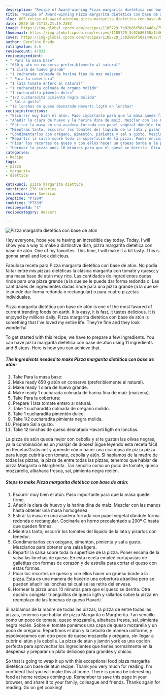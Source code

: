 ```yaml
---
description: "Recipe of Award-winning Pizza margarita dietética con base de atún"
title: "Recipe of Award-winning Pizza margarita dietética con base de atún"
slug: 685-recipe-of-award-winning-pizza-margarita-dietetica-con-base-de-atun
date: 2020-10-21T13:21:19.230Z
image: https://img-global.cpcdn.com/recipes/1105729_3c02b86f50a1446a/751x532cq70/pizza-margarita-dietetica-con-base-de-atun-foto-principal.jpg
thumbnail: https://img-global.cpcdn.com/recipes/1105729_3c02b86f50a1446a/751x532cq70/pizza-margarita-dietetica-con-base-de-atun-foto-principal.jpg
cover: https://img-global.cpcdn.com/recipes/1105729_3c02b86f50a1446a/751x532cq70/pizza-margarita-dietetica-con-base-de-atun-foto-principal.jpg
author: Caroline Brady
ratingvalue: 4.6
reviewcount: 47033
recipeingredient:
- " Para la masa base"
- "650 g atn en conserva preferiblemente al natural"
- "1 clara de huevo grande"
- "1 cucharada colmada de harina fina de maz maizena"
- " Para la cobertura"
- "1 lata tomate entero al natural"
- "1 cucharadita colmada de organo molido"
- "1 cucharadita pimentn dulce"
- "1/2 cucharadita pimienta negra molida"
- " Sal a gusto"
- "12 lonchas de queso desnatado Havarti ligth en lonchas"
recipeinstructions:
- "Escurrir muy bien el atún. Paso importante para que la masa quede firme."
- "Añadir la clara de huevo y la harina dina de maíz. Mezclar con las manos hasta obtener una masa homogénea."
- "Estirar la masa en una asadera forrada con papel vegetal dándole forma redonda o rectangular. Cocinarla en horno precalentado a 200º C hasta que queden firmes."
- "Mientras tanto, escurrir los tomates del líquido de la lata y pisarlos con tenedor."
- "Condimentarlos con orégano, pimentón, pimienta y sal a gusto. Mezclarlos para obtener una salsa ligera."
- "Repartir la salsa sobre toda la superficie de la pizza. Poner encima de la salsa las lonchas de queso. En esta receta empleé cortapastas de galletitas con formas de corazón y de estrella para cortar el queso con estas formas."
- "Picar los recortes de queso y con ellos hacer un grueso borde a la pizza. Esta es una manera de hacerle una cobertura atractiva pero se pueden añadir las lonchas tal cual se las retira del envase."
- "Hornear la pizza unos 10 minutos para que el queso se derrita. Otra opción: congelar triangulitos de queso ligth y rallarlos sobre la pizza en reemplazo de las lonchas de queso Havarti."
categories:
- Recipe
tags:
- pizza
- margarita
- diettica

katakunci: pizza margarita diettica 
nutrition: 276 calories
recipecuisine: American
preptime: "PT28M"
cooktime: "PT33M"
recipeyield: "4"
recipecategory: Dessert

---
```



![Pizza margarita dietética con base de atún](https://img-global.cpcdn.com/recipes/1105729_3c02b86f50a1446a/751x532cq70/pizza-margarita-dietetica-con-base-de-atun-foto-principal.jpg)

Hey everyone, hope you're having an incredible day today. Today, I will show you a way to make a distinctive dish, pizza margarita dietética con base de atún. One of my favorites. This time, I will make it a bit tasty. This is gonna smell and look delicious.

Fabulosa receta para Pizza margarita dietética con base de atún. No podía faltar entre mis pizzas dietéticas la clásica margarita con tomate y queso; y una masa base de atún muy rica. Las cantidades de ingredientes dadas rinde para una pizza grande (a la que se le puede dar forma redonda o. Las cantidades de ingredientes dadas rinde para una pizza grande (a la que se le puede dar forma redonda o rectangular) o para cuatro pizzetas individuales.

Pizza margarita dietética con base de atún is one of the most favored of current trending foods on earth. It is easy, it is fast, it tastes delicious. It is enjoyed by millions daily. Pizza margarita dietética con base de atún is something that I've loved my entire life. They're fine and they look wonderful.


To get started with this recipe, we have to prepare a few ingredients. You can have pizza margarita dietética con base de atún using 11 ingredients and 8 steps. Here is how you can achieve that.

<!--inarticleads1-->

##### The ingredients needed to make Pizza margarita dietética con base de atún:

1. Take  Para la masa base:
1. Make ready 650 g atún en conserva (preferiblemente al natural).
1. Make ready 1 clara de huevo grande.
1. Make ready 1 cucharada colmada de harina fina de maíz (maizena).
1. Take  Para la cobertura:
1. Prepare 1 lata tomate entero al natural.
1. Take 1 cucharadita colmada de orégano molido.
1. Take 1 cucharadita pimentón dulce.
1. Take 1/2 cucharadita pimienta negra molida.
1. Prepare  Sal a gusto.
1. Take 12 lonchas de queso desnatado Havarti ligth en lonchas.


La pizza de atún queda mejor con cebolla y si te gustan las olivas negras, ya la combinación es un ¡manjar de dioses! Sigue leyendo esta receta fácil en RecetasGratis.net y aprende cómo hacer una rica masa de pizza pizza para luego cubrirla con tomate, cebolla y atún. Si hablamos de la madre de todas las pizzas, la pizza de entre todas las pizzas, tenemos que hablar de pizza Margarita o Margherita. Tan sencillo como un poco de tomate, queso mozzarella, albahaca fresca, sal, pimienta negra recién. 

<!--inarticleads2-->

##### Steps to make Pizza margarita dietética con base de atún:

1. Escurrir muy bien el atún. Paso importante para que la masa quede firme.
1. Añadir la clara de huevo y la harina dina de maíz. Mezclar con las manos hasta obtener una masa homogénea.
1. Estirar la masa en una asadera forrada con papel vegetal dándole forma redonda o rectangular. Cocinarla en horno precalentado a 200º C hasta que queden firmes.
1. Mientras tanto, escurrir los tomates del líquido de la lata y pisarlos con tenedor.
1. Condimentarlos con orégano, pimentón, pimienta y sal a gusto. Mezclarlos para obtener una salsa ligera.
1. Repartir la salsa sobre toda la superficie de la pizza. Poner encima de la salsa las lonchas de queso. En esta receta empleé cortapastas de galletitas con formas de corazón y de estrella para cortar el queso con estas formas.
1. Picar los recortes de queso y con ellos hacer un grueso borde a la pizza. Esta es una manera de hacerle una cobertura atractiva pero se pueden añadir las lonchas tal cual se las retira del envase.
1. Hornear la pizza unos 10 minutos para que el queso se derrita. Otra opción: congelar triangulitos de queso ligth y rallarlos sobre la pizza en reemplazo de las lonchas de queso Havarti.


Si hablamos de la madre de todas las pizzas, la pizza de entre todas las pizzas, tenemos que hablar de pizza Margarita o Margherita. Tan sencillo como un poco de tomate, queso mozzarella, albahaca fresca, sal, pimienta negra recién. Sobre el tomate ponemos una capa de queso mozarella y un poco de orégano. Repartimos el atún y la cebolla de manera uniforme, y espolvoreamos con otro poco de queso mozarella y orégano, sin llegar a cubrir el atún y la cebolla. La pizza de atún y jamón york es una opción perfecta para aprovechar los ingredientes que tienes normalmente en la despensa y preparar un plato delicioso para grandes y chicos. 

So that is going to wrap it up with this exceptional food pizza margarita dietética con base de atún recipe. Thank you very much for reading. I'm confident that you will make this at home. There is gonna be interesting food at home recipes coming up. Remember to save this page in your browser, and share it to your family, colleague and friends. Thanks again for reading. Go on get cooking!
